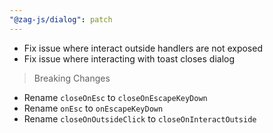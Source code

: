 ```yaml
---
"@zag-js/dialog": patch
---
```


- Fix issue where interact outside handlers are not exposed
- Fix issue where interacting with toast closes dialog

> Breaking Changes

- Rename `closeOnEsc` to `closeOnEscapeKeyDown`
- Rename `onEsc` to `onEscapeKeyDown`
- Rename `closeOnOutsideClick` to `closeOnInteractOutside`
